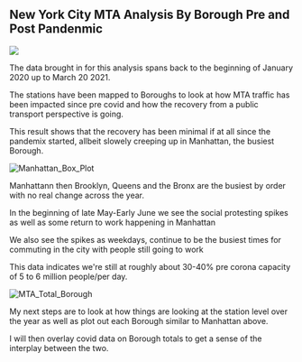 ## New York City MTA Analysis By Borough Pre and Post Pandenmic

![](mvp_figure.png)

The data brought in for this analysis spans back to the beginning of January 2020 up to March 20 2021.  

The stations have been mapped to Boroughs to look at how MTA traffic has been impacted since pre covid and how the recovery from a public transport perspective is going.

This result shows that the recovery has been minimal if at all since the pandemix started, allbeit slowely creeping up in Manhattan, the busiest Borough.

![Manhattan_Box_Plot](https://user-images.githubusercontent.com/19785958/113049576-6b234800-9169-11eb-9b75-02338d0de19b.png)

Manhattann then Brooklyn, Queens and the Bronx are the busiest by order with no real change across the year.

In the beginning of late May-Early June we see the social protesting spikes as well as some return to work happening in Manhattan

We also see the spikes as weekdays, continue to be the busiest times for commuting in the city with people still going to work

This data indicates we're still at roughly about 30-40% pre corona capacity of 5 to 6 million people/per day.

![MTA_Total_Borough](https://user-images.githubusercontent.com/19785958/113050074-10d6b700-916a-11eb-99f2-dae158da730a.png)

My next steps are to look at how things are looking at the station level over the year as well as plot out each Borough similar to Manhattan above.

I will then overlay covid data on Borough totals to get a sense of the interplay between the two.
